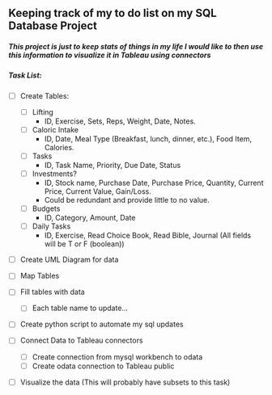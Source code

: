 ## Keeping track of my to do list on my SQL Database Project
##### This project is just to keep stats of things in my life I would like to then use this information to visualize it in Tableau using connectors
##### Task List:
- [ ] Create Tables:
	- [ ] Lifting
		- ID, Exercise, Sets, Reps, Weight, Date, Notes.
	- [ ] Caloric Intake
		- ID, Date, Meal Type (Breakfast, lunch, dinner, etc.), Food Item, Calories.
	- [ ] Tasks
		- ID, Task Name, Priority, Due Date, Status
	- [ ] Investments?
		- ID, Stock name, Purchase Date, Purchase Price, Quantity, Current Price, Current Value, Gain/Loss.
		- Could be redundant and provide little to no value. 
	- [ ] Budgets
		- ID, Category, Amount, Date
	- [ ] Daily Tasks
 		- ID, Exercise, Read Choice Book, Read Bible, Journal (All fields will be T or F (boolean))
- [ ] Create UML Diagram for data
- [ ] Map Tables
- [ ] Fill tables with data
	- [ ] Each table name to update...
- [ ] Create python script to automate my sql updates
- [ ] Connect Data to Tableau connectors
	- [ ] Create connection from mysql workbench to odata
 	- [ ] Create odata connection to Tableau public
- [ ] Visualize the data (This will probably have subsets to this task)

